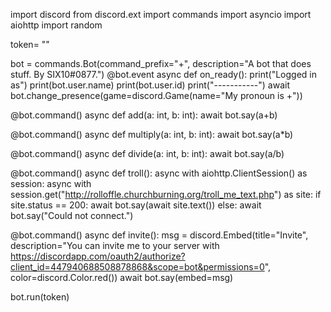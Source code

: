 import discord
from discord.ext import commands
import asyncio
import aiohttp
import random

token= ""

bot = commands.Bot(command_prefix="+", description="A bot that does stuff. By SIX10#0877.")
@bot.event
async def on_ready():
    print("Logged in as")
    print(bot.user.name)
    print(bot.user.id)
    print("-----------")
    await bot.change_presence(game=discord.Game(name="My pronoun is +"))

@bot.command()
async def add(a: int, b: int):
    await bot.say(a+b)

@bot.command()
async def multiply(a: int, b: int):
    await bot.say(a*b)

@bot.command()
async def divide(a: int, b: int):
    await bot.say(a/b)

@bot.command()
async def troll():
    async with aiohttp.ClientSession() as session:
        async with session.get("http://rolloffle.churchburning.org/troll_me_text.php") as site:
            if site.status == 200:
                await bot.say(await site.text())
            else:
                await bot.say("Could not connect.")



@bot.command()
async def invite():
    msg = discord.Embed(title="Invite",
                        description="You can invite me to your server with https://discordapp.com/oauth2/authorize?client_id=447940688508878868&scope=bot&permissions=0",
                        color=discord.Color.red())
    await bot.say(embed=msg)

bot.run(token)

